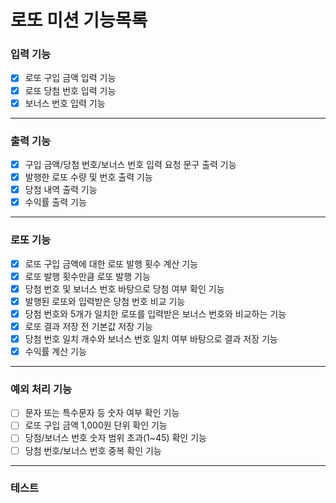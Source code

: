 # 로또 미션 기능목록

### 입력 기능

- [x] 로또 구입 금액 입력 기능
- [x] 로또 당첨 번호 입력 기능
- [x] 보너스 번호 입력 기능

---

### 출력 기능

- [x] 구입 금액/당첨 번호/보너스 번호 입력 요청 문구 출력 기능
- [x] 발행한 로또 수량 및 번호 출력 기능
- [x] 당첨 내역 출력 기능
- [x] 수익률 출력 기능

---

### 로또 기능

- [x] 로또 구입 금액에 대한 로또 발행 횟수 계산 기능
- [x] 로또 발행 횟수만큼 로또 발행 기능
- [x] 당첨 번호 및 보너스 번호 바탕으로 당첨 여부 확인 기능
- [x] 발행된 로또와 입력받은 당첨 번호 비교 기능
- [x] 당첨 번호와 5개가 일치한 로또를 입력받은 보너스 번호와 비교하는 기능
- [x] 로또 결과 저장 전 기본값 저장 기능
- [x] 당첨 번호 일치 개수와 보너스 번호 일치 여부 바탕으로 결과 저장 기능
- [x] 수익률 계산 기능

---

### 예외 처리 기능

- [ ] 문자 또는 특수문자 등 숫자 여부 확인 기능
- [ ] 로또 구입 금액 1,000원 단위 확인 기능
- [ ] 당첨/보너스 번호 숫자 범위 초과(1~45) 확인 기능
- [ ] 당첨 번호/보너스 번호 중복 확인 기능

---

### 테스트
